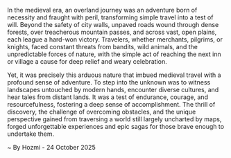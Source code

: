 
In the medieval era, an overland journey was an adventure born of necessity and fraught with peril, transforming simple travel into a test of will. Beyond the safety of city walls, unpaved roads wound through dense forests, over treacherous mountain passes, and across vast, open plains, each league a hard-won victory. Travelers, whether merchants, pilgrims, or knights, faced constant threats from bandits, wild animals, and the unpredictable forces of nature, with the simple act of reaching the next inn or village a cause for deep relief and weary celebration.

Yet, it was precisely this arduous nature that imbued medieval travel with a profound sense of adventure. To step into the unknown was to witness landscapes untouched by modern hands, encounter diverse cultures, and hear tales from distant lands. It was a test of endurance, courage, and resourcefulness, fostering a deep sense of accomplishment. The thrill of discovery, the challenge of overcoming obstacles, and the unique perspective gained from traversing a world still largely uncharted by maps, forged unforgettable experiences and epic sagas for those brave enough to undertake them.

~ By Hozmi - 24 October 2025
